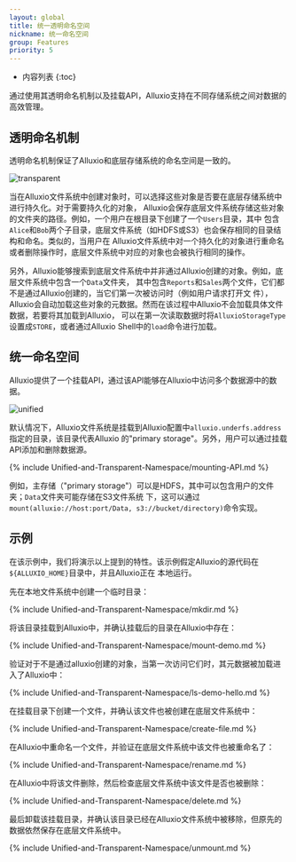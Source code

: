 ```yaml
---
layout: global
title: 统一透明命名空间
nickname: 统一命名空间
group: Features
priority: 5
---
```


* 内容列表
{:toc}

通过使用其透明命名机制以及挂载API，Alluxio支持在不同存储系统之间对数据的高效管理。

## 透明命名机制

透明命名机制保证了Alluxio和底层存储系统的命名空间是一致的。

![transparent]({{site.data.img.screenshot_transparent}})

当在Alluxio文件系统中创建对象时，可以选择这些对象是否要在底层存储系统中进行持久化。对于需要持久化的对象，
Alluxio会保存底层文件系统存储这些对象的文件夹的路径。例如，一个用户在根目录下创建了一个`Users`目录，其中
包含`Alice`和`Bob`两个子目录，底层文件系统（如HDFS或S3）也会保存相同的目录结构和命名。类似的，当用户在
Alluxio文件系统中对一个持久化的对象进行重命名或者删除操作时，底层文件系统中对应的对象也会被执行相同的操作。

另外，Alluxio能够搜索到底层文件系统中并非通过Alluxio创建的对象。例如，底层文件系统中包含一个`Data`文件夹，
其中包含`Reports`和`Sales`两个文件，它们都不是通过Alluxio创建的，当它们第一次被访问时（例如用户请求打开文
件），Alluxio会自动加载这些对象的元数据。然而在该过程中Alluxio不会加载具体文件数据，若要将其加载到Alluxio，
可以在第一次读取数据时将`AlluxioStorageType`设置成`STORE`，或者通过Alluxio Shell中的`load`命令进行加载。

## 统一命名空间

Alluxio提供了一个挂载API，通过该API能够在Alluxio中访问多个数据源中的数据。

![unified]({{site.data.img.screenshot_unified}})

默认情况下，Alluxio文件系统是挂载到Alluxio配置中`alluxio.underfs.address`指定的目录，该目录代表Alluxio
的"primary storage"。另外，用户可以通过挂载API添加和删除数据源。

{% include Unified-and-Transparent-Namespace/mounting-API.md %}

例如，主存储（"primary storage"）可以是HDFS，其中可以包含用户的文件夹；`Data`文件夹可能存储在S3文件系统
下，这可以通过`mount(alluxio://host:port/Data, s3://bucket/directory)`命令实现。

## 示例

在该示例中，我们将演示以上提到的特性。该示例假定Alluxio的源代码在`${ALLUXIO_HOME}`目录中，并且Alluxio正在
本地运行。

先在本地文件系统中创建一个临时目录：

{% include Unified-and-Transparent-Namespace/mkdir.md %}

将该目录挂载到Alluxio中，并确认挂载后的目录在Alluxio中存在：

{% include Unified-and-Transparent-Namespace/mount-demo.md %}

验证对于不是通过alluxio创建的对象，当第一次访问它们时，其元数据被加载进入了Alluxio中：

{% include Unified-and-Transparent-Namespace/ls-demo-hello.md %}

在挂载目录下创建一个文件，并确认该文件也被创建在底层文件系统中：

{% include Unified-and-Transparent-Namespace/create-file.md %}

在Alluxio中重命名一个文件，并验证在底层文件系统中该文件也被重命名了：

{% include Unified-and-Transparent-Namespace/rename.md %}

在Alluxio中将该文件删除，然后检查底层文件系统中该文件是否也被删除：

{% include Unified-and-Transparent-Namespace/delete.md %}

最后卸载该挂载目录，并确认该目录已经在Alluxio文件系统中被移除，但原先的数据依然保存在底层文件系统中。

{% include Unified-and-Transparent-Namespace/unmount.md %}
